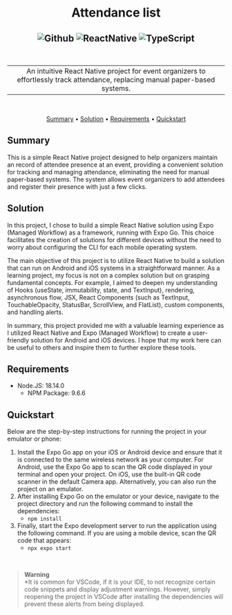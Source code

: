 <!-- markdownlint-configure-file {
  "MD013": {
    "code_blocks": false,
    "tables": false
  },
  "MD033": false,
  "MD041": false
} -->

<div align="center">

# **Attendance list**<br />
![Github][github.badge] ![ReactNative][ReactNative.badge] ![TypeScript][typeScript.badge]
----
<br />

<table>
<tr>
<td align="center">
An intuitive React Native project for event organizers to effortlessly track attendance, replacing manual paper-based systems.

</td>
</tr>
</table>
<br />

[Summary](#summary) •
[Solution](#solution) •
[Requirements](#requirements) •
[Quickstart](#quickstart)

</div>

## **Summary**

This is a simple React Native project designed to help organizers maintain an record of attendee presence at an event, providing a convenient solution for tracking and managing attendance, eliminating the need for manual paper-based systems. The system allows event organizers to add attendees and register their presence with just a few clicks.

## **Solution**

In this project, I chose to build a simple React Native solution using Expo (Managed Workflow) as a framework, running with Expo Go. This choice facilitates the creation of solutions for different devices without the need to worry about configuring the CLI for each mobile operating system.

The main objective of this project is to utilize React Native to build a solution that can run on Android and iOS systems in a straightforward manner. As a learning project, my focus is not on a complex solution but on grasping fundamental concepts. For example, I aimed to deepen my understanding of Hooks (useState, immutability, state, and TextInput), rendering, asynchronous flow, JSX, React Components (such as TextInput, TouchableOpacity, StatusBar, ScrollView, and FlatList), custom components, and handling alerts.

In summary, this project provided me with a valuable learning experience as I utilized React Native and Expo (Managed Workflow) to create a user-friendly solution for Android and iOS devices. I hope that my work here can be useful to others and inspire them to further explore these tools.

## **Requirements**

- Node.JS: 18.14.0
    - NPM Package: 9.6.6

## **Quickstart**

Below are the step-by-step instructions for running the project in your emulator or phone:

1. Install the Expo Go app on your iOS or Android device and ensure that it is connected to the same wireless network as your computer. For Android, use the Expo Go app to scan the QR code displayed in your terminal and open your project. On iOS, use the built-in QR code scanner in the default Camera app. Alternatively, you can also run the project on an emulator. 
2. After installing Expo Go on the emulator or your device, navigate to the project directory and run the following command to install the dependencies:<br />
    + `npm install`
3. Finally, start the Expo development server to run the application using the following command. If you are using a mobile device, scan the QR code that appears:
    + `npx expo start`

<br />

> **Warning** <br />
*It is common for VSCode, if it is your IDE, to not recognize certain code snippets and display adjustment warnings. However, simply reopening the project in VSCode after installing the dependencies will prevent these alerts from being displayed.

[github.badge]: https://img.shields.io/badge/GitHub-181717.svg?style=for-the-badge&logo=GitHub&logoColor=white
[typeScript.badge]: https://img.shields.io/badge/TypeScript-3178C6.svg?style=for-the-badge&logo=TypeScript&logoColor=white
[ReactNative.badge]: https://img.shields.io/badge/React_Native-20232A?style=for-the-badge&logo=react&logoColor=61DAFB